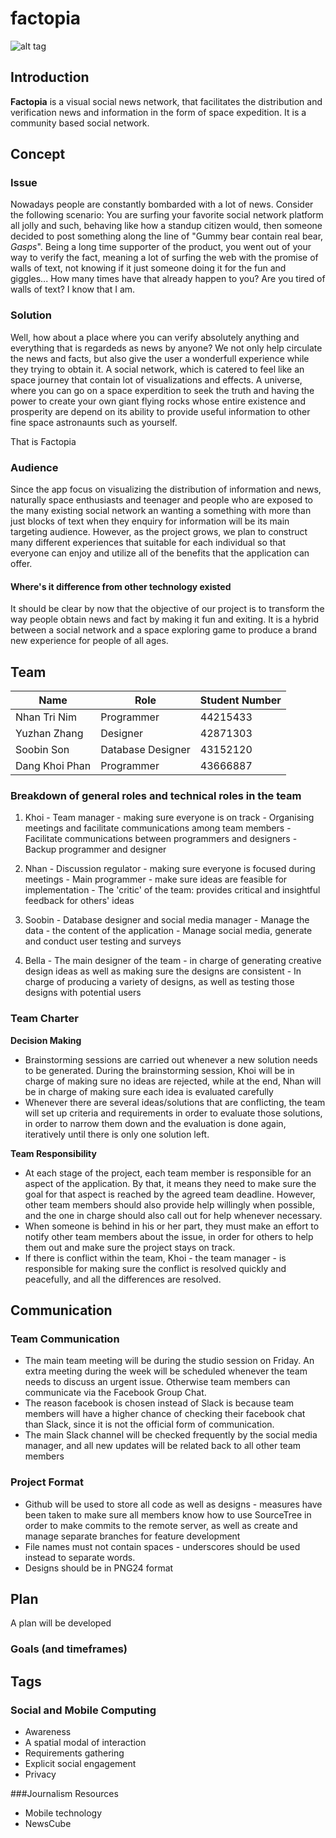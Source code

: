 # factopia
![alt tag](http://i.imgur.com/FhewJSP.jpg?1)

## Introduction
**Factopia** is a visual social news network, that facilitates the distribution and verification news and information in the form of space expedition. It is a community based social network.
## Concept
### Issue
  
  Nowadays people are constantly bombarded with a lot of news. 
  Consider the following scenario: You are surfing your favorite social network platform all jolly and such, behaving like how a standup citizen would, then someone decided to post something along the line of "Gummy bear contain real bear, *Gasps*". Being a long time supporter of the product, you went out of your way to verify the fact, meaning a lot of surfing the web with the promise of walls of text, not knowing if it just someone doing it for the fun and giggles...
  How many times have that already happen to you? 
  Are you tired of walls of text?
  I know that I am.
  
### Solution
  
  Well, how about a place where you can verify absolutely anything and everything that is regardeds as news by anyone?
  We not only help circulate the news and facts, but also give the user a wonderfull experience while they trying to obtain it.
  A social network, which is catered to feel like an space journey that contain lot of visualizations and effects. A universe, where you can go on a space experdition to seek the truth and having the power to create your own giant flying rocks whose entire existence and prosperity are depend on its ability to provide useful information to other fine space astronaunts such as yourself. 
  
  That is Factopia

### Audience
  Since the app focus on visualizing the distribution of information and news, naturally space enthusiasts and teenager and people who are exposed to the many existing social network an wanting a something with more than just blocks of text when they enquiry for information will be its main targeting audience. However, as the project grows, we plan to construct many different experiences that suitable for each individual so that everyone can enjoy and utilize all of the benefits that the application can offer.
  
#### Where's it difference from other technology existed
  It should be clear by now that the objective of our project is to transform the way people obtain news and fact by making it fun and exiting. It is a hybrid between a social network and a space exploring game to produce a brand new experience for people of all ages.
  
## Team ##
Name | Role | Student Number
---- | ---- | --------------
Nhan Tri Nim | Programmer | 44215433
Yuzhan Zhang | Designer | 42871303
Soobin Son | Database Designer | 43152120
Dang Khoi Phan | Programmer | 43666887

### Breakdown of general roles and technical roles in the team ###

  1. Khoi
    - Team manager - making sure everyone is on track
    - Organising meetings and facilitate communications among team members
    - Facilitate communications between programmers and designers
    - Backup programmer and designer

  2. Nhan
    - Discussion regulator - making sure everyone is focused during meetings
    - Main programmer - make sure ideas are feasible for implementation
    - The 'critic' of the team: provides critical and insightful feedback for others' ideas

  3. Soobin
    - Database designer and social media manager
    - Manage the data - the content of the application
    - Manage social media, generate and conduct user testing and surveys

  4. Bella
    - The main designer of the team - in charge of generating creative design ideas as well as making sure the designs are consistent
    - In charge of producing a variety of designs, as well as testing those designs with potential users

### Team Charter ###
**Decision Making**
  - Brainstorming sessions are carried out whenever a new solution needs to be generated. During the brainstorming session, Khoi will be in charge of making sure no ideas are rejected, while at the end, Nhan will be in charge of making sure each idea is evaluated carefully
  - Whenever there are several ideas/solutions that are conflicting, the team will set up criteria and requirements in order to evaluate those solutions, in order to narrow them down and the evaluation is done again, iteratively until there is only one solution left.

**Team Responsibility**
  - At each stage of the project, each team member is responsible for an aspect of the application. By that, it means they need to make sure the goal for that aspect is reached by the agreed team deadline. However, other team members should also provide help willingly when possible, and the one in charge should also call out for help whenever necessary. 
  - When someone is behind in his or her part, they must make an effort to notify other team members about the issue, in order for others to help them out and make sure the project stays on track.
  - If there is conflict within the team, Khoi - the team manager - is responsible for making sure the conflict is resolved quickly and peacefully, and all the differences are resolved.

## Communication

### Team Communication
  - The main team meeting will be during the studio session on Friday. An extra meeting during the week will be scheduled whenever the team needs to discuss an urgent issue. Otherwise team members can communicate via the Facebook Group Chat.
  - The reason facebook is chosen instead of Slack is because team members will have a higher chance of checking their facebook chat than Slack, since it is not the official form of communication.
  - The main Slack channel will be checked frequently by the social media manager, and all new updates will be related back to all other team members

### Project Format
  - Github will be used to store all code as well as designs - measures have been taken to make sure all members know how to use SourceTree in order to make commits to the remote server, as well as create and manage separate branches for feature development
  - File names must not contain spaces - underscores should be used instead to separate words.
  - Designs should be in PNG24 format

## Plan ##
A plan will be developed 

### Goals (and timeframes)

## Tags
### Social and Mobile Computing
  - Awareness
  - A spatial modal of interaction
  - Requirements gathering
  - Explicit social engagement
  - Privacy

###Journalism Resources
  - Mobile technology
  - NewsCube
